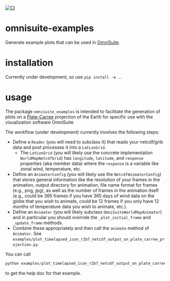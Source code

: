 [![CI](https://github.com/jfdev001/omnisuite-examples/actions/workflows/ci.yml/badge.svg)](https://github.com/jfdev001/omnisuite-examples/actions/workflows/ci.yml) 

# omnisuite-examples

Generate example plots that can be used in [OmniSuite](https://globoccess.com/omniglobes/).

# installation

Currently under development, so use `pip install -e .`.

# usage

The package `omnisuite_examples` is intended to facilitate the generation of 
plots on a [Plate-Carree](https://en.wikipedia.org/wiki/Equirectangular_projection) 
projection of the Earth for specific use with the visualization software 
OmniSuite

The workflow (under development) currently involves the following steps:
* Define a `Reader` (you will need to subclass it) that reads your 
  netcdf/grib data and post processes it into a `LatLonGrid`.
    * The `LatLonGrid` (you will likely use the concrete implementation 
     `WorldMapNetcdfGrid`) has `longitude`, `latitude`, and `response` 
      properties (aka member data) where the `response` is a variable like 
      zonal wind, temperature, etc.
* Define an `AnimatorConfig` (you will likely use the `NetcdfAnimatorConfig`) 
  that stores general information like the 
  resolution of your frames in the animation, output directory for animation, 
  file name format for frames (e.g., png, jpg), as well as the number of 
  frames in the animation itself (e.g., could be 365 frames if you have 
  365 days of wind data on the globe that you wish to animate, could be 12
  frames if you only have 12 months of temperature data you wish to animate,
  etc.).
* Define an `Animator` (you will likely subclass `OmniSuiteWorldMapAnimator`)
  and in particular you should override the `_plot_initial_frame` and 
  `_update_frame` methods.
* Combine these appropriately and then call the `animate` method of `Animator`.
  See `examples/plot_timelapsed_icon_r2b7_netcdf_output_on_plate_carree_projection.py`.
  

You can call 

```python
python examples/plot_timelapsed_icon_r2b7_netcdf_output_on_plate_carree_projection.py -h 
```
to get the help doc for that example.
